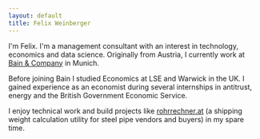 ```yaml
---
layout: default
title: Felix Weinberger
---
```


I'm Felix. I'm a management consultant with an interest in technology, economics and data science. Originally from Austria, I currently work at [Bain & Company](https://bain.com) in Munich.

Before joining Bain I studied Economics at LSE and Warwick in the UK. I gained experience as an economist during several internships in antitrust, energy and the British Government Economic Service.

I enjoy technical work and build projects like [rohrrechner.at](https://rohrrechner.at) (a shipping weight calculation utility for steel pipe vendors and buyers) in my spare time.
